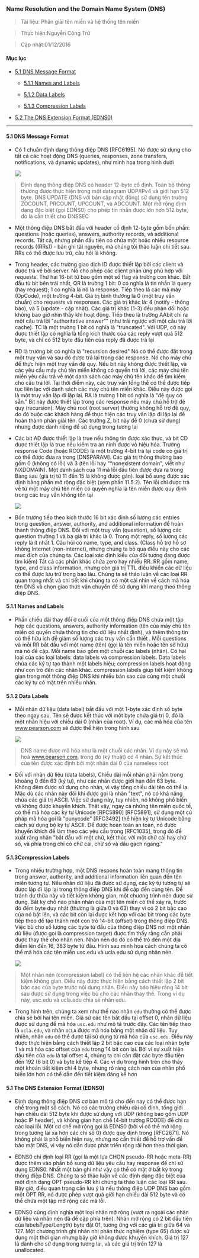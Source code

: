 ### Name Resolution and the Domain Name System (DNS)

> Tài liệu: Phân giải tên miền và hệ thống tên miền

> Thực hiện:Nguyễn Công Trứ

> Cập nhật:01/12/2016

#### Mục lục

- [5.1 DNS Message Format](#5.1)

	+ [5.1.1 Names and Labels](#5.1.1)

	+ [5.1.2 Data Labels](#5.1.2)

	+ [5.1.3 Compression Labels](#5.1.3)

- [5.2 The DNS Extension Format (EDNS0)](#5.2)

------

<a name="5.1"></a>
#### 5.1 DNS Message Format

- Có 1 chuẩn định dạng thông điệp DNS [RFC6195]. Nó được sử dụng cho tất cả các hoạt động DNS (queries, responses, zone transfers, notifications, và dynamic updates), như minh họa trong hình dưới

	![](https://github.com/hellsins/sysadmin_level1/blob/master/Task20_Translation_TC-IP_Illustrated_Vol1_Page_520to525/img/1.png)

>	Định dạng thông điệp DNS có header 12-byte cố định. Toàn bộ thông thường được thực hiện trong một datagram UDP/IPv4 và giới hạn 512 byte. DNS UPDATE (DNS với bản cập nhật động) sử dụng tên trường ZOCOUNT, PRCOUNT, UPCOUNT, và ADCOUNT. Một mở rộng định dạng đặc biệt (gọi EDNS0) cho phép tin nhắn được lớn hơn 512 byte, đó là cần thiết cho DNSSEC

- Một thông điệp DNS bắt đầu với header cố định 12-byte gồm bốn phần: questions  (hoặc  queries),  answers,  authority  records, và additional  records. Tất cả, nhưng phần đầu tiên có chứa một hoặc nhiều resource  records ((RRs)) - bản ghi tài nguyên, mà chúng tôi thảo luận chi tiết sau. RRs có thể được lưu trữ, câu hỏi là không.

- Trong header, các trường giao dịch ID được thiết lập bởi các client và được trả về bởi server. Nó cho phép các client phản ứng phù hợp với requests. Thứ hai 16-bit từ bao gồm một số flag và trường con khác. Bắt đầu từ bit bên trái nhất, QR là trường 1 bit: 0 có nghĩa là tin nhắn là query (hay request); 1 có nghĩa là nó là response. Tiếp theo là các mã máy (OpCode), một trường 4-bit. Giá trị bình thường là 0 (một truy vấn chuẩn) cho  requests  và  responses. Các giá trị khác là: 4 (notify - thông báo), và 5 (update - cập nhật). Các giá trị khác (1-3) đều phản đối hoặc không bao giờ nhìn thấy khi hoạt động. Tiếp theo là trường AAbit chỉ ra một câu trả lời "authoritative answer”" (như trái ngược với một câu trả lời cache). TC là một trường 1 bit có nghĩa là "truncated". Với UDP, cờ này được thiết lập có nghĩa là tổng kích thước của các reply vượt quá 512 byte, và chỉ có 512 byte đầu tiên của reply đã được trả lại

- RD là trường bit có nghĩa là "recursion desired" Nó có thể được đặt trong một truy vấn và sau đó được trả lại trong các response. Nó cho máy chủ để thực hiện một truy vấn đệ quy. Nếu bit này không được thiết lập, và các yêu cầu máy chủ tên miền không có quyền trả lời, các máy chủ tên miền yêu cầu trả về một danh sách các máy chủ tên khác để tìm kiếm cho câu trả lời. Tại thời điểm này, các truy vấn tổng thể có thể được tiếp tục liên lạc với danh sách các máy chủ tên miền khác. Điều này được gọi là một truy vấn lặp đi lặp lại. RA là trường 1 bit có nghĩa là "đệ quy có sẵn." Bit này được thiết lập trong các response nếu máy chủ hỗ trợ đệ quy (recursion). Máy chủ root (root server) thường không hỗ trợ đệ quy, do đó buộc các khách hàng để thực hiện các truy vấn lặp đi lặp lại để hoàn thành phân giải tên. Các trường Z, bit này để 0 (chưa sử dụng) nhưng được dành riêng để sử dụng trong tương lai

- Các bit AD được thiết lập là true nếu thông tin được xác thực, và bit CD được thiết lập là true nếu kiểm tra an ninh được vô hiệu hóa. Trường response Code (hoặc RCODE) là một trường 4-bit trả lại code có giá trị có thể được đưa ra trong [DNSPARAM]. Các giá trị thông thường bao gồm 0 (không có lỗi) và 3 (tên lỗi hay "“nonexistent  domain", viết như NXDOMAIN). Một danh sách của 11 mã lỗi đầu tiên được đưa ra trong Bảng sau (giá trị từ 11 đến 15 là không được gán). loại bổ sung được xác định bằng phần mở rộng đặc biệt (xem phần 11.5.2). Tên lỗi chỉ được trả về từ một máy chủ tên miền có quyền nghĩa là tên miền được quy định trong các truy vấn không tồn tại

	![](https://github.com/hellsins/sysadmin_level1/blob/master/Task20_Translation_TC-IP_Illustrated_Vol1_Page_520to525/img/2.png)

- Bốn trường tiếp theo kích thước 16 bit xác định số lượng các entries trong question, answer, authority, and additional information để hoàn thành thông điệp DNS. Đối với một truy vấn (question), số lượng các question thường 1 và ba giá trị khác là 0. Trong một reply, số lượng các reply là ít nhất 1. Câu hỏi có name, type, and class. (Class hỗ trợ hồ sơ không Internet (non-internet), nhưng chúng ta bỏ qua điều này cho các mục đích của chúng ta. Các loại xác định kiểu của đối tượng đang được tìm kiếm) Tất cả các phần khác chứa zero hay nhiều RR. RR gồm  name, type, and class information, nhưng còn giá trị TTL điều khiển các dữ liệu có thể được lưu trữ trong bao lâu. Chúng ta sẽ thảo luận về các loại RR quan trọng nhất và chi tiết khi chúng ta có một cái nhìn về cách mã hóa tên DNS và chọn giao thức vận chuyển để sử dụng khi mang theo thông điệp DNS.

<a name="5.1.1"></a>
#### 5.1.1 Names and Labels

- Phần chiều dài thay đổi ở cuối của một thông điệp DNS chứa một tập hợp các questions, answers, authority information (tên của máy chủ tên miền có quyền chứa thông tin cho dữ liệu nhất định), và thêm thông tin có thể hữu ích để giảm số lượng các truy vấn cần thiết . Mỗi questions và mỗi RR bắt đầu với một name (tên) (gọi là tên miền hoặc tên sở hữu) mà nó đề cập. Mỗi name bao gồm một chuỗi các labels (nhãn). Có hai loại của các loại labels: data  labels và compression  labels. Data  labels chứa các ký tự tạo thành một labels hiệu; compression  labels hoạt động như con trỏ đến các nhãn khác. compression  labels giúp tiết kiệm không gian trong một thông điệp DNS khi nhiều bản sao của cùng một chuỗi các ký tự có mặt trên nhiều nhãn.

<a name="5.1.2"></a>
#### 5.1.2 Data Labels

- Mỗi nhãn dữ liệu (data label) bắt đầu với một 1-byte xác định số byte theo ngay sau. Tên sẽ được kết thúc với một byte chứa giá trị 0, đó là một nhãn hiệu với chiều dài 0 (nhãn của root). Ví dụ, các mã hóa của tên www.pearson.com sẽ được thể hiện trong hình sau

	![](https://github.com/hellsins/sysadmin_level1/blob/master/Task20_Translation_TC-IP_Illustrated_Vol1_Page_520to525/img/3.png)

> 	DNS name được mã hóa như là một chuỗi các nhãn. Ví dụ này sẽ mã hoá www.pearson.com, trong đó (kỹ thuật) có 4 nhãn. Sự kết thúc của tên được xác định bởi một nhãn dài 0 của nameless root

- Đối với nhãn dữ liệu (data labels), Chiều dài mỗi nhãn phải nằm trong khoảng 0 đến 63 (ký tự), như các nhãn được giới hạn đến 63 byte. Không đệm được sử dụng cho nhãn, vì vậy tổng chiều dài tên có thể lạ. Mặc dù các nhãn này đôi khi được gọi là nhãn "text", nó có khả năng chứa các giá trị ASCII. Việc sử dụng này, tuy nhiên, nó không phổ biến và không được khuyến khích. Thật vậy, ngay cả những tên miền quốc tế, có thể mã hóa các ký tự Unicode [RFC5890] [RFC5891], sử dụng một cú pháp mã hóa gọi là "punycode" [RFC3492] thể hiện ký tự Unicode bằng cách sử dụng bộ ký tự ASCII. Để được hoàn toàn an toàn, nó được khuyến khích để làm theo các yêu cầu trong [RFC1035], trong đó đề xuất rằng nhãn "bắt đầu với một chữ, kết thúc với một chữ cái hay chữ số, và phía trong chỉ có chữ cái, chữ số và dấu gạch ngang."

<a name="5.1.3"></a>
#### 5.1.3Compression Labels

- Trong nhiều trường hợp, một DNS respons hoàn toàn mang thông tin trong answer, authority, and additional information liên quan đến tên miền tương tự. Nếu nhãn dữ liệu đã được sử dụng, các ký tự tương tự sẽ được lặp đi lặp lại trong thông điệp DNS khi đề cập đến cùng tên. Để tránh dư thừa này và tiết kiệm không gian, một chương trình nén được sử dụng. Bất kỳ chỗ nào phần nhãn của một tên miền có thể xảy ra, trước đó đếm byte duy nhất (thường là giữa 0 và 63) thay vì có 2 bit bậc cao của nó bật lên, và các bit còn lại được kết hợp với các bit trong các byte tiếp theo để tạo thành một con trỏ 14-bit (offset) trong thông điệp DNS. Việc bù cho số lượng các byte từ đầu của thông điệp DNS nơi một nhãn dữ liệu (được gọi là compression target) được tìm thấy rằng cần phải được thay thế cho nhãn nén. Nhãn nén do đó có thể trỏ đến một địa điểm lên đến 16, 383 byte từ đầu. Hình sau minh họa cách chúng ta có thể mã hóa các tên miền usc.edu và ucla.edu sử dụng nhãn nén.

	![](https://github.com/hellsins/sysadmin_level1/blob/master/Task20_Translation_TC-IP_Illustrated_Vol1_Page_520to525/img/4.png)

> 	Một nhãn nén (compression label) có thể liên hệ các nhãn khác để tiết kiệm không gian. Điều này được thực hiện bằng cách thiết lập 2 bit bậc cao của byte trước nội dung nhãn. Điều này báo hiệu rằng 14 bit sau được sử dụng trong việc bù cho các nhãn thay thế. Trong ví dụ này, usc.edu và ucla.edu chia sẻ nhãn edu.

- Trong hình trên, chúng ta xem như thế nào nhãn `edu` thường có thể được chia sẻ bởi hai tên miền. Giả sử các tên bắt đầu tại offset 0, nhãn dữ liệu được sử dụng để mã hóa `usc.edu` như mô tả trước đây. Các tên tiếp theo là `ucla.edu`, và nhãn `UCLA` được mã hóa bằng một nhãn dữ liệu. Tuy nhiên, nhãn `edu` có thể được tái sử dụng từ mã hóa của `usc.edu`. Điều này được thực hiện bằng cách thiết lập 2 bit bậc cao của các loại nhãn byte 1 và mã hóa các offset của `edu` trong 14 bit còn lại. Bởi vì sự xuất hiện đầu tiên của `edu` là tại offset 4, chúng ta chỉ cần đặt các byte đầu tiên đến 192 (6 bit 0) và byte kế tiếp 4. Các ví dụ trong hình trên cho thấy một khoản tiết kiệm chỉ 4 byte, nhưng rõ ràng cách nén của nhãn phổ biến lớn hơn có thể dẫn đến tiết kiệm đáng kể hơn

<a name="5.12"></a>
#### 5.1 The DNS Extension Format (EDNS0)

- Định dạng thông điệp DNS cơ bản mô tả cho đến nay có thể được hạn chế trong một số cách. Nó có các trường chiều dài cố định, tổng giới hạn chiều dài 512 byte khi được sử dụng với UDP (không bao gồm UDP hoặc IP header), và không gian hạn chế (4-bit trường RCODE) để chỉ ra các loại lỗi. Một cơ chế mở rộng gọi là EDNS0 (bởi vì có thể mở rộng trong tương lai xa hơn các chỉ số 0) được quy định trong [RFC2671]. Nó không phải là phổ biến hiện nay, nhưng nó cần thiết để hỗ trợ vấn đề bảo mật DNS, vì vậy nó dần được phát triển rộng rãi hơn theo thời gian.

- EDNS0 chỉ định loại RR (gọi là một lựa CHỌN pseudo-RR hoặc meta-RR) được thêm vào phần bổ sung dữ liệu yêu cầu hay response   để chỉ sử dụng EDNS0. Nhất một bản ghi như vậy có thể có mặt ở bất kỳ trong thông điệp DNS. Chúng ta sẽ thảo luận về các định dạng đặc biệt của một định dạng OPT pseudo-RR khi chúng ta thảo luận các loại RR sau. Bây giờ, điều quan trọng cần lưu ý là nếu thông điệp UDP DNS  bao gồm một OPT RR, nó được phép vượt quá giới hạn chiều dài 512 byte và có thể chứa một tập mở rộng các mã lỗi.

- EDNS0 cũng định nghĩa một loại nhãn mở rộng (vượt ra ngoài các nhãn dữ liệu và nhãn nén đã đề cập phía trên). Nhãn mở rộng có 2 bit đầu tiên của labelsType/Length) byte đặt 01, tương ứng với các giá trị giữa 64 và 127. Một chương trình ghi nhãn nhị phân thực nghiệm (type 65) được sử dụng một thời gian nhưng bây giờ không được khuyến khích. Giá trị 127 là dành cho sử dụng trong tương lai, và các giá trị trên 127 là unallocated.
